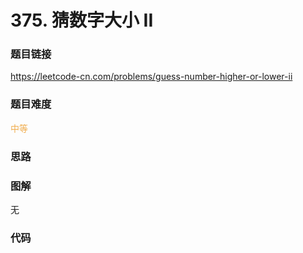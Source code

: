 # 375. 猜数字大小 II

### 题目链接

https://leetcode-cn.com/problems/guess-number-higher-or-lower-ii

### 题目难度

<font color=#F0AD4E>中等</font>

### 思路



### 图解

无

### 代码

```python
```